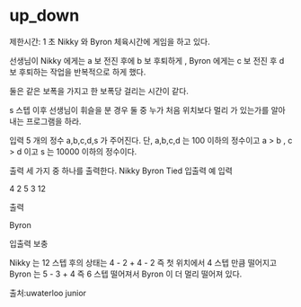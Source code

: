 # up_down

제한시간: 1 초
Nikky 와 Byron 체육시간에 게임을 하고 있다.

선생님이 Nikky 에게는 a 보 전진 후에 b 보 후퇴하게 , Byron 에게는 c 보 전진 후 d 보 후퇴하는 작업을 반복적으로 하게 했다.

둘은 같은 보폭을 가지고 한 보폭당 걸리는 시간이 같다.

s 스텝 이후 선생님이 휘슬을 분 경우 둘 중 누가 처음 위치보다 멀리 가 있는가를 알아내는 프로그램을 하라.

입력
5 개의 정수 a,b,c,d,s 가 주어진다.
단, a,b,c,d 는 100 이하의 정수이고 a > b , c > d 이고 s 는 10000 이하의 정수이다.

출력
세 가지 중 하나를 출력한다.
Nikky
Byron
Tied
입출력 예
입력

4
2
5
3
12

출력

Byron

입출력 보충

Nikky 는 12 스텝 후의 상태는 4 - 2 + 4 - 2 즉 첫 위치에서 4 스텝 만큼 떨어지고 Byron 는 5 - 3 + 4 즉 6 스텝 떨어져서 Byron 이 더 멀리 떨어져 있다.

출처:uwaterloo junior
